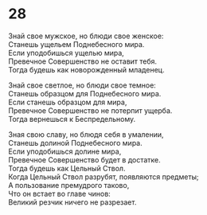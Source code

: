 # 28

Знай свое мужское, но блюди свое женское:</br>
Станешь ущельем Поднебесного мира.</br>
Если уподобишься ущелью мира,</br>
Превечное Совершенство не оставит тебя.</br>
Тогда будешь как новорожденный младенец.</br>

Знай свое светлое, но блюди свое темное:</br>
Станешь образцом для Поднебесного мира.</br>
Если станешь образцом для мира,</br>
Превечное Совершенство не потерпит ущерба.</br>
Тогда вернешься к Беспредельному.</br>

Зная свою славу, но блюдя себя в умалении,</br>
Станешь долиной Поднебесного мира.</br>
Если уподобишься долине мира,</br>
Превечное Совершенство будет в достатке.</br>
Тогда будешь как Цельный Ствол.</br>
Когда Цельный Ствол разрубят, появляются предметы;</br>
А пользование премудрого таково,</br>
Что он встает во главе чинов:</br>
Великий резчик ничего не разрезает.</br>